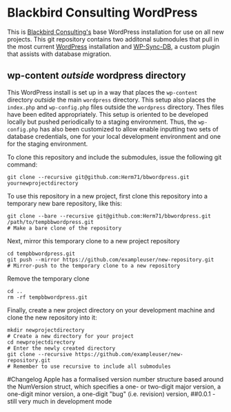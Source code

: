 # Blackbird Consulting WordPress
This is [Blackbird Consulting's](www.blackbirdconsult.com) base WordPress installation for use on all new projects. This git repository contains two additonal submodules that pull in the most current [WordPress](https://github.com/WordPress/WordPress) installation and [WP-Sync-DB](https://github.com/wp-sync-db/wp-sync-db), a custom plugin that assists with database migration.

## wp-content *outside* wordpress directory

This WordPress install is set up in a way that places the ```wp-content``` directory *outside* the main ```wordpress``` directory. This setup also places the ```index.php``` and ```wp-config.php``` files outside the ```wordpress``` directory. Thes files have been edited appropriately. This setup is oriented to be developed locally but pushed periodically to a staging environment. Thus, the ```wp-config.php``` has also been customized to allow enable inputting two sets of database credentials, one for your local development environment and one for the staging environment. 

To clone this repository and include the submodules, issue the following git command:

    git clone --recursive git@github.com:Herm71/bbwordpress.git yournewprojectdirectory

To use this repository in a new project, first clone this repository into a temporary new bare repository, like this:

    git clone --bare --recursive git@github.com:Herm71/bbwordpress.git /path/to/tempbbwordpress.git
    # Make a bare clone of the repository

Next, mirror this temporary clone to a new project repository

    cd tempbbwordpress.git
    git push --mirror https://github.com/exampleuser/new-repository.git
    # Mirror-push to the temporary clone to a new repository

Remove the temporary clone

    cd ..
    rm -rf tempbbwordpress.git

Finally, create a new project directory on your development machine and clone the new repository into it:

    mkdir newprojectdirectory
    # Create a new directory for your project
    cd newprojectdirectory
    # Enter the newly created directory
    git clone --recursive https://github.com/exampleuser/new-repository.git
    # Remember to use recursive to include all submodules

#Changelog
Apple has a formalised version number structure based around the NumVersion struct, which specifies a one- or two-digit major version, a one-digit minor version, a one-digit "bug" (i.e. revision) version,
##0.0.1
-still very much in development mode